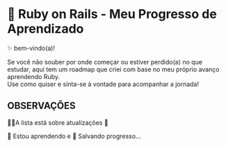 
# 📖 Ruby on Rails - Meu Progresso de Aprendizado

✨ bem-vindo(a)!

Se você não souber por onde começar ou estiver perdido(a) no que estudar, aqui tem um roadmap que criei com base no meu próprio avanço aprendendo Ruby.  
Use como quiser e sinta-se à vontade para acompanhar a jornada!


## OBSERVAÇÕES
👩‍💻A lista está sobre atualizações 🔄

🧠 Estou aprendendo e 💾 Salvando progresso...



